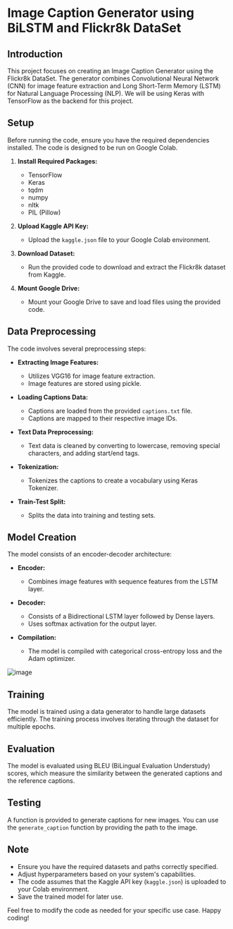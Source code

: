# Image Caption Generator using BiLSTM and Flickr8k DataSet

## Introduction

This project focuses on creating an Image Caption Generator using the Flickr8k DataSet. The generator combines Convolutional Neural Network (CNN) for image feature extraction and Long Short-Term Memory (LSTM) for Natural Language Processing (NLP). We will be using Keras with TensorFlow as the backend for this project.

## Setup

Before running the code, ensure you have the required dependencies installed. The code is designed to be run on Google Colab.

1. **Install Required Packages:**
   - TensorFlow
   - Keras
   - tqdm
   - numpy
   - nltk
   - PIL (Pillow)

2. **Upload Kaggle API Key:**
   - Upload the `kaggle.json` file to your Google Colab environment.

3. **Download Dataset:**
   - Run the provided code to download and extract the Flickr8k dataset from Kaggle.

4. **Mount Google Drive:**
   - Mount your Google Drive to save and load files using the provided code.

## Data Preprocessing

The code involves several preprocessing steps:

- **Extracting Image Features:**
  - Utilizes VGG16 for image feature extraction.
  - Image features are stored using pickle.

- **Loading Captions Data:**
  - Captions are loaded from the provided `captions.txt` file.
  - Captions are mapped to their respective image IDs.

- **Text Data Preprocessing:**
  - Text data is cleaned by converting to lowercase, removing special characters, and adding start/end tags.

- **Tokenization:**
  - Tokenizes the captions to create a vocabulary using Keras Tokenizer.

- **Train-Test Split:**
  - Splits the data into training and testing sets.

## Model Creation

The model consists of an encoder-decoder architecture:

- **Encoder:**
  - Combines image features with sequence features from the LSTM layer.

- **Decoder:**
  - Consists of a Bidirectional LSTM layer followed by Dense layers.
  - Uses softmax activation for the output layer.

- **Compilation:**
  - The model is compiled with categorical cross-entropy loss and the Adam optimizer.
 
![image](https://github.com/the-madman-28/Image-caption-generator-using-BiLSTM/assets/68281837/79785aa5-1d3b-45c0-b3f7-d61e4bd54b89)

## Training

The model is trained using a data generator to handle large datasets efficiently. The training process involves iterating through the dataset for multiple epochs.

## Evaluation

The model is evaluated using BLEU (BiLingual Evaluation Understudy) scores, which measure the similarity between the generated captions and the reference captions.

## Testing

A function is provided to generate captions for new images. You can use the `generate_caption` function by providing the path to the image.

## Note

- Ensure you have the required datasets and paths correctly specified.
- Adjust hyperparameters based on your system's capabilities.
- The code assumes that the Kaggle API key (`kaggle.json`) is uploaded to your Colab environment.
- Save the trained model for later use.

Feel free to modify the code as needed for your specific use case. Happy coding!

